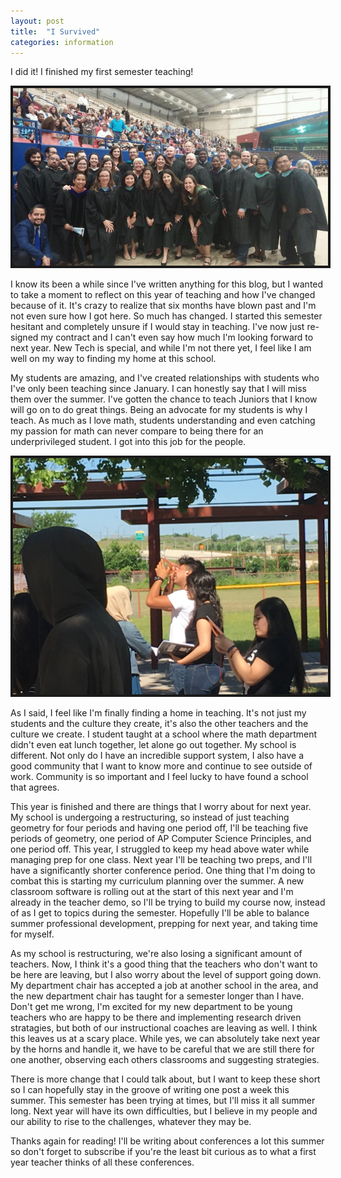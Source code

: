 ```yaml
---
layout: post
title:  "I Survived"
categories: information
---
```


I did it! I finished my first semester teaching! 

<img border="4" alt="" src="/images/grad.jpg">

I know its been a while since I've written anything for this blog, but I wanted to take a moment to reflect on this year of teaching and how I've changed because of it. It's crazy to realize that six months have blown past and I'm not even sure how I got here. So much has changed. I started this semester hesitant and completely unsure if I would stay in teaching. I've now just re-signed my contract and I can't even say how much I'm looking forward to next year. New Tech is special, and while I'm not there yet, I feel like I am well on my way to finding my home at this school. 

My students are amazing, and I've created relationships with students who I've only been teaching since January. I can honestly say that I will miss them over the summer. I've gotten the chance to teach Juniors that I know will go on to do great things. Being an advocate for my students is why I teach. As much as I love math, students understanding and even catching my passion for math can never compare to being there for an underprivileged student. I got into this job for the people.

<img border="4" alt="" src="/images/protract.JPG">


As I said, I feel like I'm finally finding a home in teaching. It's not just my students and the culture they create, it's also the other teachers and the culture we create. I student taught at a school where the math department didn't even eat lunch together, let alone go out together. My school is different. Not only do I have an incredible support system, I also have a good community that I want to know more and continue to see outside of work. Community is so important and I feel lucky to have found a school that agrees.

This year is finished and there are things that I worry about for next year. My school is undergoing a restructuring, so instead of just teaching geometry for four periods and having one period off, I'll be teaching five periods of geometry, one period of AP Computer Science Principles, and one period off. This year, I struggled to keep my head above water while managing prep for one class. Next year I'll be teaching two preps, and I'll have a significantly shorter conference period. One thing that I'm doing to combat this is starting my curriculum planning over the summer. A new classroom software is rolling out at the start of this next year and I'm already in the teacher demo, so I'll be trying to build my course now, instead of as I get to topics during the semester. Hopefully I'll be able to balance summer professional development, prepping for next year, and taking time for myself.

As my school is restructuring, we're also losing a significant amount of teachers. Now, I think it's a good thing that the teachers who don't want to be here are leaving, but I also worry about the level of support going down. My department chair has accepted a job at another school in the area, and the new department chair has taught for a semester longer than I have. Don't get me wrong, I'm excited for my new department to be young teachers who are happy to be there and implementing research driven stratagies, but both of our instructional coaches are leaving as well. I think this leaves us at a scary place. While yes, we can absolutely take next year by the horns and handle it, we have to be careful that we are still there for one another, observing each others classrooms and suggesting strategies.

There is more change that I could talk about, but I want to keep these short so I can hopefully stay in the groove of writing one post a week this summer. This semester has been trying at times, but I'll miss it all summer long. Next year will have its own difficulties, but I believe in my people and our ability to rise to the challenges, whatever they may be.

Thanks again for reading! I'll be writing about conferences a lot this summer so don't forget to subscribe if you're the least bit curious as to what a first year teacher thinks of all these conferences.




